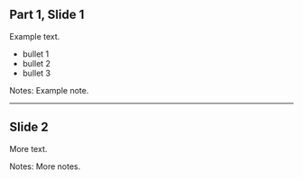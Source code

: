 <!-- .slide: data-background="black" -->
## Part 1, Slide 1
Example text.

- bullet 1
- bullet 2
- bullet 3


Notes:
Example note.


---

<!-- .slide: data-background="black" -->
## Slide 2
More text.

Notes:
More notes.

